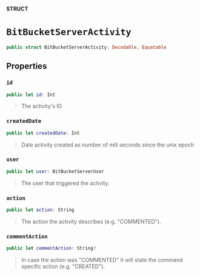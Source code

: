 **STRUCT**

# `BitBucketServerActivity`

```swift
public struct BitBucketServerActivity: Decodable, Equatable
```

## Properties
### `id`

```swift
public let id: Int
```

> The activity's ID

### `createdDate`

```swift
public let createdDate: Int
```

> Date activity created as number of mili seconds since the unix epoch

### `user`

```swift
public let user: BitBucketServerUser
```

> The user that triggered the activity.

### `action`

```swift
public let action: String
```

> The action the activity describes (e.g. "COMMENTED").

### `commentAction`

```swift
public let commentAction: String?
```

> In case the action was "COMMENTED" it will state the command specific action (e.g. "CREATED").

